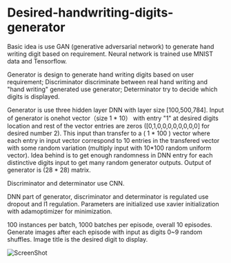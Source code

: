 # Desired-handwriting-digits-generator

Basic idea is use GAN (generative adversarial network) to generate hand writing digit based on requirement. Neural network is trained use MNIST data and Tensorflow.

Generator is design to generate hand writing digits based on user requirement; Discriminator discriminate between real hand writing and "hand writing" generated use generator; Determinator try to decide which digits is displayed.

Generator is use three hidden layer DNN with layer size [100,500,784]. Input of generator is onehot vector（size 1 * 10） with entry "1" at desired digits location and rest of the vector entries are zeros ([0,1,0,0,0,0,0,0,0,0] for desired number 2). This input than transfer to a ( 1 * 100 ) vector where each entry in input vector correspond to 10 entries in the transfered vector with some random variation (multiply input with 10*100 random uniform vector). Idea behind is to get enough randomness in DNN entry for each distinctive digits input to get many random generator outputs. Output of generator is (28 * 28) matrix.

Discriminator and determinator use CNN.

DNN part of generator, discriminator and determinator is regulated use dropout and l1 regulation. Parameters are initialized use xavier initialization with adamoptimizer for minimization.

100 instances per batch, 1000 batches per episode, overall 10 episodes. Generate images after each episode with input as digits 0~9 random shuffles. Image title is the desired digit to display.

![ScreenShot](https://github.com/deadzombie2333/Digits_generator/Figure_1.png)
